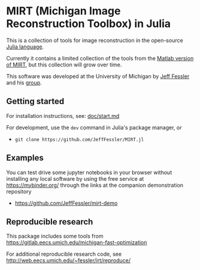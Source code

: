 # MIRT (Michigan Image Reconstruction Toolbox) in Julia

This is a collection of tools for image reconstruction
in the open-source
[Julia language](https://julialang.org/).

Currently it contains a limited
collection of the tools from the
[Matlab version of MIRT](http://web.eecs.umich.edu/~fessler/code),
but this collection will grow over time.

This software was developed at the University of Michigan
by
[Jeff Fessler](http://web.eecs.umich.edu/~fessler)
and his
[group](http://web.eecs.umich.edu/~fessler/group).


## Getting started

For installation instructions, see:
[doc/start.md](https://github.com/JeffFessler/MIRT.jl/blob/master/doc/start.md)

For development,
use the `dev` command in Julia's package manager,
or
* `git clone https://github.com/JeffFessler/MIRT.jl`


## Examples

You can test drive some jupyter notebooks in your browser
without installing any local software
by using the free service at
https://mybinder.org/
through the links at the companion demonstration repository
* https://github.com/JeffFessler/mirt-demo


## Reproducible research

This package includes some tools from
https://gitlab.eecs.umich.edu/michigan-fast-optimization

For additional reproducible research code, see
http://web.eecs.umich.edu/~fessler/irt/reproduce/
